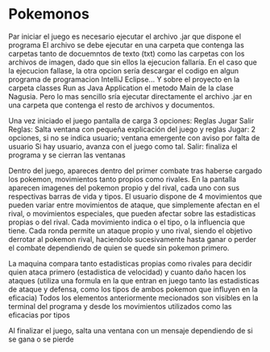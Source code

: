 # Pokemonos
Par iniciar el juego es necesario ejecutar el archivo .jar que dispone el programa
El archivo se debe ejecutar en una carpeta que contenga las carpetas tanto de docuemntos de texto (txt) como las carpetas con los archivos de imagen, dado que sin ellos la ejecucion fallaría.
En el caso que la ejecucion fallase, la otra opcion sería descargar el codigo en algun programa de programacion IntelliJ Eclipse...
Y sobre el proyecto en la carpeta classes Run as Java Application el metodo Main de la clase Nagusia. Pero lo mas sencillo sría ejecutar directamente el archivo .jar en una carpeta que contenga el resto de archivos y documentos.


Una vez iniciado el juego pantalla de carga
3 opciones: Reglas Jugar Salir
Reglas: Salta ventana con pequeña explicación del juego y reglas 
Jugar: 2 opciones, si no se indica usuario; ventana emergente con aviso por falta de usuario
Si hay usuario, avanza con el juego como tal.
Salir: finaliza el programa y se cierran las ventanas

Dentro del juego, apareces dentro del primer combate tras haberse cargado los pokemon, movimientos tanto propios como rivales.
En la pantalla aparecen imagenes del pokemon propio y del rival, cada uno con sus respectivas barras de vida y tipos.
El usuario dispone de 4 movimientos que pueden variar entre movimientos de ataque, que simplemente afectan en el rival, o movimientos especiales, que pueden afectar sobre las estadisticas propias o del rival.
Cada movimiento indica o el tipo, o la influencia que tiene.
Cada ronda permite un ataque propio y uno rival, siendo el objetivo derrotar al pokemon rival, haciendolo sucesivamente hasta ganar o perder el combate dependiendo de quien se quede sin pokemon primero.

La maquina compara tanto estadisticas propias como rivales para decidir quien ataca primero (estadistica de velocidad) y cuanto daño hacen los ataques (utiliza una formula en la que entran en juego tanto las estadisticas de ataque y defensa, como los tipos de ambos pokemon que influyen en la eficacia)
Todos los elementos anteriormente mecionados son visibles en la terminal del programa y desde los movimientos utilizados como las eficacias por tipos

Al finalizar el juego, salta una ventana con un mensaje dependiendo de si se gana o se pierde
